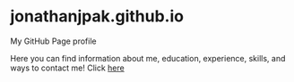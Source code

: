 # jonathanjpak.github.io
My GitHub Page profile

Here you can find information about me, education, experience, skills, and ways to contact me!
Click [here](https://jonathanjpak.github.io/)